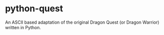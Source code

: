 # python-quest
An ASCII based adaptation of the original Dragon Quest (or Dragon Warrior) written in Python.
